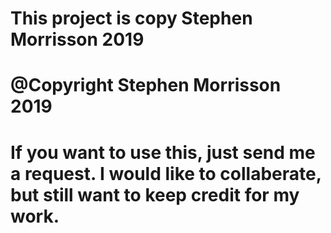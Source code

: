 # This project is copy Stephen Morrisson 2019
#
# @Copyright Stephen Morrisson 2019
#
#  If you want to use this, just send me a request.  I would like to collaberate, but still want to keep credit for my work.

